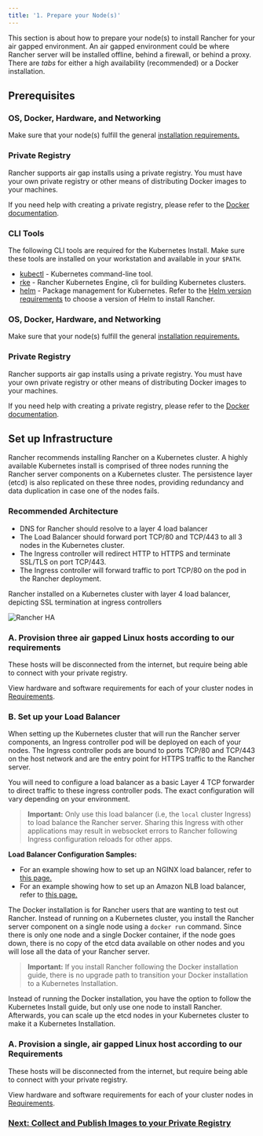 ```yaml
---
title: '1. Prepare your Node(s)'
---
```


<head>
  <link rel="canonical" href="https://ranchermanager.docs.rancher.com/getting-started/installation-and-upgrade/other-installation-methods/air-gapped-helm-cli-install/infrastructure-private-registry"/>
</head>

This section is about how to prepare your node(s) to install Rancher for your air gapped environment. An air gapped environment could be where Rancher server will be installed offline, behind a firewall, or behind a proxy. There are _tabs_ for either a high availability (recommended) or a Docker installation.

## Prerequisites

<Tabs>
<TabItem value="Kubernetes Install (Recommended)">

### OS, Docker, Hardware, and Networking

Make sure that your node(s) fulfill the general [installation requirements.](../../../../../pages-for-subheaders/installation-requirements.md)

### Private Registry

Rancher supports air gap installs using a private registry. You must have your own private registry or other means of distributing Docker images to your machines.

If you need help with creating a private registry, please refer to the [Docker documentation](https://docs.docker.com/registry/).

### CLI Tools

The following CLI tools are required for the Kubernetes Install. Make sure these tools are installed on your workstation and available in your `$PATH`.

- [kubectl](https://kubernetes.io/docs/tasks/tools/install-kubectl/#install-kubectl) - Kubernetes command-line tool.
- [rke](https://rancher.com/docs/rke/latest/en/installation/) - Rancher Kubernetes Engine, cli for building Kubernetes clusters.
- [helm](https://docs.helm.sh/using_helm/#installing-helm) - Package management for Kubernetes. Refer to the [Helm version requirements](../../../resources/choose-a-rancher-version.md) to choose a version of Helm to install Rancher.


</TabItem>
<TabItem value="Docker Install">

### OS, Docker, Hardware, and Networking

Make sure that your node(s) fulfill the general [installation requirements.](../../../../../pages-for-subheaders/installation-requirements.md)

### Private Registry

Rancher supports air gap installs using a private registry. You must have your own private registry or other means of distributing Docker images to your machines.

If you need help with creating a private registry, please refer to the [Docker documentation](https://docs.docker.com/registry/).

</TabItem>
</Tabs>

## Set up Infrastructure

<Tabs>
<TabItem value="Kubernetes Install (Recommended)">

Rancher recommends installing Rancher on a Kubernetes cluster. A highly available Kubernetes install is comprised of three nodes running the Rancher server components on a Kubernetes cluster. The persistence layer (etcd) is also replicated on these three nodes, providing redundancy and data duplication in case one of the nodes fails.

### Recommended Architecture

- DNS for Rancher should resolve to a layer 4 load balancer
- The Load Balancer should forward port TCP/80 and TCP/443 to all 3 nodes in the Kubernetes cluster.
- The Ingress controller will redirect HTTP to HTTPS and terminate SSL/TLS on port TCP/443.
- The Ingress controller will forward traffic to port TCP/80 on the pod in the Rancher deployment.

<figcaption>Rancher installed on a Kubernetes cluster with layer 4 load balancer, depicting SSL termination at ingress controllers</figcaption>

![Rancher HA](/img/ha/rancher2ha.svg)

### A. Provision three air gapped Linux hosts according to our requirements

These hosts will be disconnected from the internet, but require being able to connect with your private registry.

View hardware and software requirements for each of your cluster nodes in [Requirements](../../../../../pages-for-subheaders/installation-requirements.md).

### B. Set up your Load Balancer

When setting up the Kubernetes cluster that will run the Rancher server components, an Ingress controller pod will be deployed on each of your nodes. The Ingress controller pods are bound to ports TCP/80 and TCP/443 on the host network and are the entry point for HTTPS traffic to the Rancher server.

You will need to configure a load balancer as a basic Layer 4 TCP forwarder to direct traffic to these ingress controller pods. The exact configuration will vary depending on your environment.

> **Important:**
> Only use this load balancer (i.e, the `local` cluster Ingress) to load balance the Rancher server. Sharing this Ingress with other applications may result in websocket errors to Rancher following Ingress configuration reloads for other apps.

**Load Balancer Configuration Samples:**

- For an example showing how to set up an NGINX load balancer, refer to [this page.](../../../../../how-to-guides/new-user-guides/infrastructure-setup/amazon-elb-load-balancer.md)
- For an example showing how to set up an Amazon NLB load balancer, refer to [this page.](../../../../../how-to-guides/new-user-guides/infrastructure-setup/nginx-load-balancer.md)

</TabItem>
<TabItem value="Docker Install">

The Docker installation is for Rancher users that are wanting to test out Rancher. Instead of running on a Kubernetes cluster, you install the Rancher server component on a single node using a `docker run` command. Since there is only one node and a single Docker container, if the node goes down, there is no copy of the etcd data available on other nodes and you will lose all the data of your Rancher server.

> **Important:** If you install Rancher following the Docker installation guide, there is no upgrade path to transition your Docker installation to a Kubernetes Installation.

Instead of running the Docker installation, you have the option to follow the Kubernetes Install guide, but only use one node to install Rancher. Afterwards, you can scale up the etcd nodes in your Kubernetes cluster to make it a Kubernetes Installation.

### A. Provision a single, air gapped Linux host according to our Requirements

These hosts will be disconnected from the internet, but require being able to connect with your private registry.

View hardware and software requirements for each of your cluster nodes in [Requirements](../../../../../pages-for-subheaders/installation-requirements.md).

</TabItem>
</Tabs>

### [Next: Collect and Publish Images to your Private Registry](../../../other-installation-methods/air-gapped-helm-cli-install/publish-images.md)

